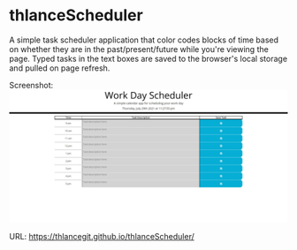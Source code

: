 # thlanceScheduler
A simple task scheduler application that color codes blocks of time based on whether they are in the past/present/future while you're viewing the page. Typed tasks in the text boxes are saved to the browser's local storage and pulled on page refresh.

Screenshot:![Screenshot](./docs/images/screenshot.png)

URL: https://thlancegit.github.io/thlanceScheduler/
